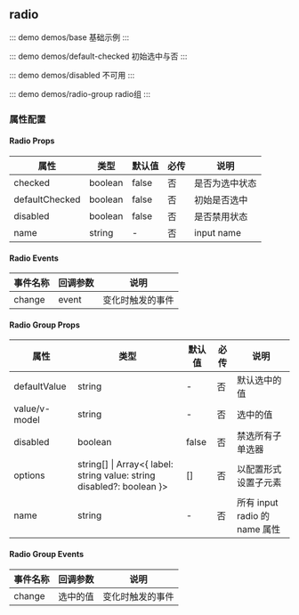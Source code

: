 ## radio 

::: demo demos/base 基础示例
:::

::: demo demos/default-checked 初始选中与否
:::

::: demo demos/disabled 不可用
:::

::: demo demos/radio-group radio组
:::

### 属性配置
#### Radio Props
| 属性 | 类型 | 默认值 | 必传 | 说明 |
|-----|-----|-----|-----|-----|
|checked|boolean|false|否|是否为选中状态|
|defaultChecked|boolean|false|否|初始是否选中|
|disabled|boolean|false|否|是否禁用状态|
|name|string|-|否|input name|

#### Radio Events
| 事件名称 | 回调参数 | 说明 |
|-----|-----|-----|
|change|event|变化时触发的事件|

#### Radio Group Props
| 属性 | 类型 | 默认值 | 必传 | 说明 |
|-----|-----|-----|-----|-----|
|defaultValue|string|-|否|默认选中的值|
|value/v-model|string|-|否|选中的值|
|disabled|boolean|false|否|禁选所有子单选器|
|options|string[] &#124; Array<{ label: string value: string disabled?: boolean }>|[]|否|以配置形式设置子元素|
|name|string|-|否|所有 input radio 的 name 属性|

#### Radio Group Events
| 事件名称 | 回调参数 | 说明 |
|-----|-----|-----|
|change|选中的值|变化时触发的事件|
